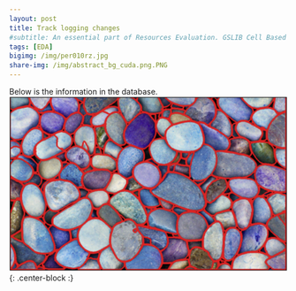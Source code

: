 ```yaml
---
layout: post
title: Track logging changes
#subtitle: An essential part of Resources Evaluation. GSLIB Cell Based Method.
tags: [EDA]
bigimg: /img/per010rz.jpg
share-img: /img/abstract_bg_cuda.png.PNG
---
```




Below is the information in the database. 
![Dataframe](https://github.com/numpattern/numpattern.github.io/blob/main/img/annotated_pebbles.PNG?raw=true){: .center-block :}